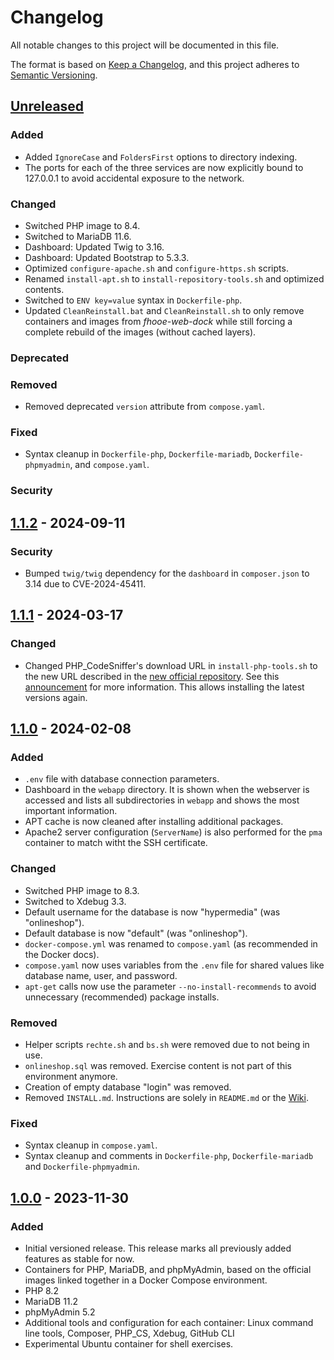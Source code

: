 # Changelog

All notable changes to this project will be documented in this file.

The format is based on [Keep a Changelog](https://keepachangelog.com/en/1.1.0/),
and this project adheres to [Semantic Versioning](https://semver.org/spec/v2.0.0.html).

## [Unreleased]

### Added

- Added `IgnoreCase` and `FoldersFirst` options to directory indexing.
- The ports for each of the three services are now explicitly bound to 127.0.0.1 to avoid accidental exposure to the network.

### Changed

- Switched PHP image to 8.4.
- Switched to MariaDB 11.6.
- Dashboard: Updated Twig to 3.16.
- Dashboard: Updated Bootstrap to 5.3.3.
- Optimized `configure-apache.sh` and `configure-https.sh` scripts.
- Renamed `install-apt.sh` to `install-repository-tools.sh` and optimized contents.
- Switched to `ENV key=value` syntax in `Dockerfile-php`.
- Updated `CleanReinstall.bat` and `CleanReinstall.sh` to only remove containers and images from *fhooe-web-dock* while still forcing a complete rebuild of the images (without cached layers).

### Deprecated
### Removed

- Removed deprecated `version` attribute from `compose.yaml`.

### Fixed

- Syntax cleanup in `Dockerfile-php`, `Dockerfile-mariadb`, `Dockerfile-phpmyadmin`, and `compose.yaml`.

### Security

## [1.1.2] - 2024-09-11

### Security

- Bumped `twig/twig` dependency for the `dashboard` in `composer.json` to 3.14 due to CVE-2024-45411.

## [1.1.1] - 2024-03-17

### Changed

- Changed PHP_CodeSniffer's download URL in `install-php-tools.sh` to the new URL described in the [new official repository](https://github.com/PHPCSStandards/PHP_CodeSniffer). See this [announcement](https://github.com/squizlabs/PHP_CodeSniffer/issues/3932) for more information. This allows installing the latest versions again.

## [1.1.0] - 2024-02-08

### Added

- `.env` file with database connection parameters.
- Dashboard in the `webapp` directory. It is shown when the webserver is accessed and lists all subdirectories in `webapp` and shows the most important information.
- APT cache is now cleaned after installing additional packages.
- Apache2 server configuration (`ServerName`) is also performed for the `pma` container to match witht the SSH certificate.

### Changed

- Switched PHP image to 8.3.
- Switched to Xdebug 3.3.
- Default username for the database is now "hypermedia" (was "onlineshop").
- Default database is now "default" (was "onlineshop").
- `docker-compose.yml` was renamed to `compose.yaml` (as recommended in the Docker docs).
- `compose.yaml` now uses variables from the `.env` file for shared values like database name, user, and password.
- `apt-get` calls now use the parameter `--no-install-recommends` to avoid unnecessary (recommended) package installs.

### Removed

- Helper scripts `rechte.sh` and `bs.sh` were removed due to not being in use.
- `onlineshop.sql` was removed. Exercise content is not part of this environment anymore.
- Creation of empty database "login" was removed.
- Removed `INSTALL.md`. Instructions are solely in `README.md` or the [Wiki](https://github.com/Digital-Media/fhooe-web-dock/wiki).

### Fixed

- Syntax cleanup in `compose.yaml`.
- Syntax cleanup and comments in `Dockerfile-php`, `Dockerfile-mariadb` and `Dockerfile-phpmyadmin`.

## [1.0.0] - 2023-11-30

### Added

- Initial versioned release. This release marks all previously added features as stable for now.
- Containers for PHP, MariaDB, and phpMyAdmin, based on the official images linked together in a Docker Compose environment.
- PHP 8.2
- MariaDB 11.2
- phpMyAdmin 5.2
- Additional tools and configuration for each container: Linux command line tools, Composer, PHP_CS, Xdebug, GitHub CLI
- Experimental Ubuntu container for shell exercises.

[Unreleased]: https://github.com/Digital-Media/fhooe-web-dock/compare/1.1.2...HEAD
[1.1.2]: https://github.com/Digital-Media/fhooe-web-dock/compare/1.1.1...1.1.2
[1.1.1]: https://github.com/Digital-Media/fhooe-web-dock/compare/1.1.0...1.1.1
[1.1.0]: https://github.com/Digital-Media/fhooe-web-dock/compare/1.0.0...1.1.0
[1.0.0]: https://github.com/Digital-Media/fhooe-web-dock/releases/tag/1.0.0
